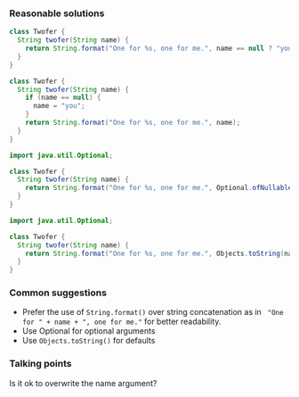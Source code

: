 ### Reasonable solutions

```java
class Twofer {
  String twofer(String name) {
    return String.format("One for %s, one for me.", name == null ? "you" : name);
  }
}
```

```java
class Twofer {
  String twofer(String name) {
    if (name == null) {
      name = "you";
    }
    return String.format("One for %s, one for me.", name);
  }
}
```

```java
import java.util.Optional;

class Twofer {
  String twofer(String name) {
    return String.format("One for %s, one for me.", Optional.ofNullable(name).orElse("you"));
  }
}
```

```java
import java.util.Optional;

class Twofer {
  String twofer(String name) {
    return String.format("One for %s, one for me.", Objects.toString(name, "you"));
  }
}
```


### Common suggestions

- Prefer the use of `String.format()` over string concatenation as in ` "One for " + name + ", one for me."` 
  for better readability.
- Use Optional for optional arguments
- Use `Objects.toString()` for defaults

### Talking points

Is it ok to overwrite the name argument?
